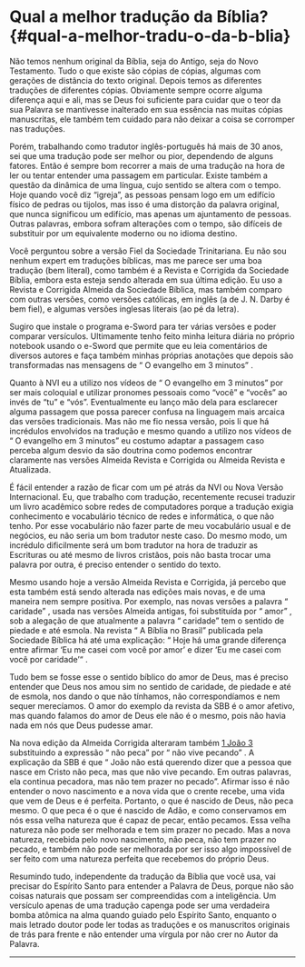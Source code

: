 # Qual a melhor tradução da Bíblia? {#qual-a-melhor-tradu-o-da-b-blia}

Não temos nenhum original da Bíblia, seja do Antigo, seja do Novo Testamento. Tudo o que existe são cópias de cópias, algumas com gerações de distância do texto original. Depois temos as diferentes traduções de diferentes cópias. Obviamente sempre ocorre alguma diferença aqui e ali, mas se Deus foi suficiente para cuidar que o teor da sua Palavra se mantivesse inalterado em sua essência nas muitas cópias manuscritas, ele também tem cuidado para não deixar a coisa se corromper nas traduções.

Porém, trabalhando como tradutor inglês-português há mais de 30 anos, sei que uma tradução pode ser melhor ou pior, dependendo de alguns fatores. Então é sempre bom recorrer a mais de uma tradução na hora de ler ou tentar entender uma passagem em particular. Existe também a questão da dinâmica de uma língua, cujo sentido se altera com o tempo. Hoje quando você diz “igreja”, as pessoas pensam logo em um edifício físico de pedras ou tijolos, mas isso é uma distorção da palavra original, que nunca significou um edifício, mas apenas um ajuntamento de pessoas. Outras palavras, embora sofram alterações com o tempo, são difíceis de substituir por um equivalente moderno ou no idioma destino.

Você perguntou sobre a versão Fiel da Sociedade Trinitariana. Eu não sou nenhum expert em traduções bíblicas, mas me parece ser uma boa tradução (bem literal), como também é a Revista e Corrigida da Sociedade Bíblia, embora esta esteja sendo alterada em sua última edição. Eu uso a Revista e Corrigida Almeida da Sociedade Bíblica, mas também comparo com outras versões, como versões católicas, em inglês (a de J. N. Darby é bem fiel), e algumas versões inglesas literais (ao pé da letra).

Sugiro que instale o programa e-Sword para ter várias versões e poder comparar versículos. Ultimamente tenho feito minha leitura diária no próprio notebook usando o e-Sword que permite que eu leia comentários de diversos autores e faça também minhas próprias anotações que depois são transformadas nas mensagens de “ O evangelho em 3 minutos” .

Quanto à NVI eu a utilizo nos vídeos de “ O evangelho em 3 minutos” por ser mais coloquial e utilizar pronomes pessoais como “você” e “vocês” ao invés de “tu” e “vós”. Eventualmente eu lanço mão dela para esclarecer alguma passagem que possa parecer confusa na linguagem mais arcaica das versões tradicionais. Mas não me fio nessa versão, pois li que há incrédulos envolvidos na tradução e mesmo quando a utilizo nos vídeos de “ O evangelho em 3 minutos” eu costumo adaptar a passagem caso perceba algum desvio da são doutrina como podemos encontrar claramente nas versões Almeida Revista e Corrigida ou Almeida Revista e Atualizada.

É fácil entender a razão de ficar com um pé atrás da NVI ou Nova Versão Internacional. Eu, que trabalho com tradução, recentemente recusei traduzir um livro acadêmico sobre redes de computadores porque a tradução exigia conhecimento e vocabulário técnico de redes e informática, o que não tenho. Por esse vocabulário não fazer parte de meu vocabulário usual e de negócios, eu não seria um bom tradutor neste caso. Do mesmo modo, um incrédulo dificilmente será um bom tradutor na hora de traduzir as Escrituras ou até mesmo de livros cristãos, pois não basta trocar uma palavra por outra, é preciso entender o sentido do texto.

Mesmo usando hoje a versão Almeida Revista e Corrigida, já percebo que esta também está sendo alterada nas edições mais novas, e de uma maneira nem sempre positiva. Por exemplo, nas novas versões a palavra “ caridade” , usada nas versões Almeida antigas, foi substituída por “ amor” , sob a alegação de que atualmente a palavra “ caridade” tem o sentido de piedade e até esmola. Na revista “ A Bíblia no Brasil” publicada pela Sociedade Bíblica há até uma explicação: “ Hoje há uma grande diferença entre afirmar ‘Eu me casei com você por amor’ e dizer ‘Eu me casei com você por caridade’“ .

Tudo bem se fosse esse o sentido bíblico do amor de Deus, mas é preciso entender que Deus nos amou sim no sentido de caridade, de piedade e até de esmola, nos dando o que não tínhamos, não correspondíamos e nem sequer merecíamos. O amor do exemplo da revista da SBB é o amor afetivo, mas quando falamos do amor de Deus ele não é o mesmo, pois não havia nada em nós que Deus pudesse amar.

Na nova edição da Almeida Corrigida alteraram também [1 João 3](http://bibliaonline.com.br/acf/1jo/3) substituindo a expressão “ não peca” por “ não vive pecando” . A explicação da SBB é que “ João não está querendo dizer que a pessoa que nasce em Cristo não peca, mas que não vive pecando. Em outras palavras, ela continua pecadora, mas não tem prazer no pecado”. Afirmar isso é não entender o novo nascimento e a nova vida que o crente recebe, uma vida que vem de Deus e é perfeita. Portanto, o que é nascido de Deus, não peca mesmo. O que peca é o que é nascido de Adão, e como conservamos em nós essa velha natureza que é capaz de pecar, então pecamos. Essa velha natureza não pode ser melhorada e tem sim prazer no pecado. Mas a nova natureza, recebida pelo novo nascimento, não peca, não tem prazer no pecado, e também não pode ser melhorada por ser isso algo impossível de ser feito com uma natureza perfeita que recebemos do próprio Deus.

Resumindo tudo, independente da tradução da Bíblia que você usa, vai precisar do Espírito Santo para entender a Palavra de Deus, porque não são coisas naturais que possam ser compreendidas com a inteligência. Um versículo apenas de uma tradução capenga pode ser uma verdadeira bomba atômica na alma quando guiado pelo Espírito Santo, enquanto o mais letrado doutor pode ler todas as traduções e os manuscritos originais de trás para frente e não entender uma vírgula por não crer no Autor da Palavra.

*****